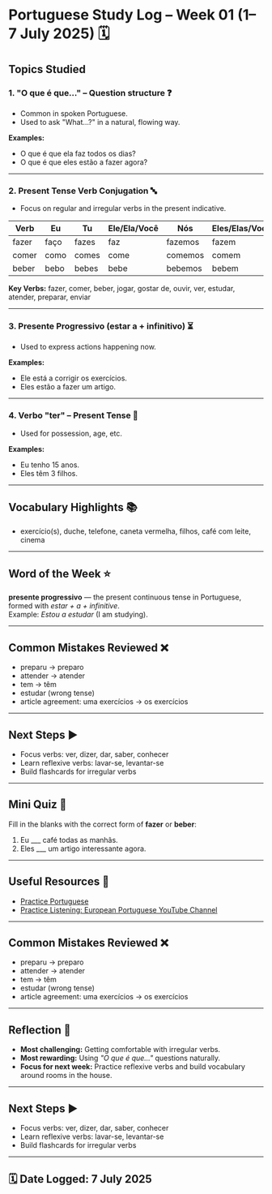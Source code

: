 # Portuguese Study Log – Week 01 (1–7 July 2025) 🗓️

## Topics Studied

### 1. **"O que é que…"** – Question structure ❓
- Common in spoken Portuguese.
- Used to ask "What…?" in a natural, flowing way.

**Examples:**
- O que é que ela faz todos os dias?
- O que é que eles estão a fazer agora?

---

### 2. **Present Tense Verb Conjugation** 🔤

- Focus on regular and irregular verbs in the present indicative.

| Verb      | Eu       | Tu        | Ele/Ela/Você | Nós        | Eles/Elas/Vocês |
|-----------|----------|-----------|--------------|------------|-----------------|
| fazer     | faço     | fazes     | faz          | fazemos    | fazem           |
| comer     | como     | comes     | come         | comemos    | comem           |
| beber     | bebo     | bebes     | bebe         | bebemos    | bebem           |

**Key Verbs:**
fazer, comer, beber, jogar, gostar de, ouvir, ver, estudar, atender, preparar, enviar

---

### 3. **Presente Progressivo (estar a + infinitivo)** ⏳
- Used to express actions happening now.

**Examples:**
- Ele está a corrigir os exercícios.
- Eles estão a fazer um artigo.

---

### 4. **Verbo "ter" – Present Tense** 🎂
- Used for possession, age, etc.

**Examples:**
- Eu tenho 15 anos.
- Eles têm 3 filhos.

---

## Vocabulary Highlights 📚
- exercício(s), duche, telefone, caneta vermelha, filhos, café com leite, cinema

---

## Word of the Week ⭐
**presente progressivo** — the present continuous tense in Portuguese, formed with *estar + a + infinitive*.  
Example: *Estou a estudar* (I am studying).

---

## Common Mistakes Reviewed ❌
- preparu → preparo  
- attender → atender  
- tem → têm  
- estudar (wrong tense)  
- article agreement: uma exercícios → os exercícios

---

## Next Steps ▶️
- Focus verbs: ver, dizer, dar, saber, conhecer  
- Learn reflexive verbs: lavar-se, levantar-se  
- Build flashcards for irregular verbs

---

## Mini Quiz 📝
Fill in the blanks with the correct form of **fazer** or **beber**:  
1. Eu ___ café todas as manhãs.  
2. Eles ___ um artigo interessante agora.

---

## Useful Resources 🔗
- [Practice Portuguese](https://www.practiceportuguese.com/)  
- [Practice Listening: European Portuguese YouTube Channel](https://www.youtube.com/@TalktheStreets)

---

## Common Mistakes Reviewed ❌
- preparu → preparo  
- attender → atender  
- tem → têm  
- estudar (wrong tense)  
- article agreement: uma exercícios → os exercícios

---

## Reflection 💭
- **Most challenging:** Getting comfortable with irregular verbs.  
- **Most rewarding:** Using *"O que é que..."* questions naturally.  
- **Focus for next week:** Practice reflexive verbs and build vocabulary around rooms in the house.

---

## Next Steps ▶️
- Focus verbs: ver, dizer, dar, saber, conhecer  
- Learn reflexive verbs: lavar-se, levantar-se  
- Build flashcards for irregular verbs

---

## 🗓️ Date Logged: 7 July 2025
